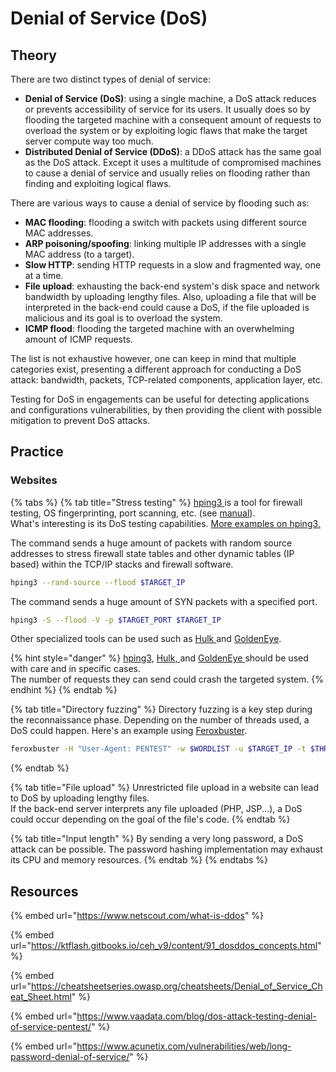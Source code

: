 # Denial of Service (DoS)

## Theory

There are two distinct types of denial of service:

* **Denial of Service (DoS)**: using a single machine, a DoS attack reduces or prevents accessibility of service for its users. It usually does so by flooding the targeted machine with a consequent amount of requests to overload the system or by exploiting logic flaws that make the target server compute way too much.
* **Distributed Denial of Service (DDoS)**: a DDoS attack has the same goal as the DoS attack. Except it uses a multitude of compromised machines to cause a denial of service and usually relies on flooding rather than finding and exploiting logical flaws.

There are various ways to cause a denial of service by flooding such as:

* **MAC flooding**: flooding a switch with packets using different source MAC addresses.
* **ARP poisoning/spoofing**: linking multiple IP addresses with a single MAC address (to a target).
* **Slow HTTP**: sending HTTP requests in a slow and fragmented way, one at a time.
* **File upload**: exhausting the back-end system's disk space and network bandwidth by uploading lengthy files. Also, uploading a file that will be interpreted in the back-end could cause a DoS, if the file uploaded is malicious and its goal is to overload the system.
* **ICMP flood**: flooding the targeted machine with an overwhelming amount of ICMP requests.

The list is not exhaustive however, one can keep in mind that multiple categories exist, presenting a different approach for conducting a DoS attack: bandwidth, packets, TCP-related components, application layer, etc.

Testing for DoS in engagements can be useful for detecting applications and configurations vulnerabilities, by then providing the client with possible mitigation to prevent DoS attacks.

## Practice

### Websites

{% tabs %}
{% tab title="Stress testing" %}
[hping3 ](https://github.com/antirez/hping)is a tool for firewall testing, OS fingerprinting, port scanning, etc. (see [manual](https://linux.die.net/man/8/hping3)).\
What's interesting is its DoS testing capabilities. [More examples on hping3.](https://linuxhint.com/hping3/)

The command sends a huge amount of packets with random source addresses to stress firewall state tables and other dynamic tables (IP based) within the TCP/IP stacks and firewall software.

```bash
hping3 --rand-source --flood $TARGET_IP
```

The command sends a huge amount of SYN packets with a specified port.

```bash
hping3 -S --flood -V -p $TARGET_PORT $TARGET_IP
```

Other specialized tools can be used such as [Hulk ](https://github.com/grafov/hulk)and [GoldenEye](https://github.com/jseidl/GoldenEye).

{% hint style="danger" %}
[hping3](https://github.com/antirez/hping), [Hulk, ](https://github.com/grafov/hulk)and [GoldenEye ](https://github.com/jseidl/GoldenEye)should be used with care and in specific cases.\
The number of requests they can send could crash the targeted system.
{% endhint %}
{% endtab %}

{% tab title="Directory fuzzing" %}
Directory fuzzing is a key step during the reconnaissance phase. Depending on the number of threads used, a DoS could happen. Here's an example using [Feroxbuster](https://github.com/epi052/feroxbuster#threads-and-connection-limits-at-a-high-level).

```bash
feroxbuster -H "User-Agent: PENTEST" -w $WORDLIST -u $TARGET_IP -t $THREADS
```
{% endtab %}

{% tab title="File upload" %}
Unrestricted file upload in a website can lead to DoS by uploading lengthy files.\
If the back-end server interprets any file uploaded (PHP, JSP...), a DoS could occur depending on the goal of the file's code.
{% endtab %}

{% tab title="Input length" %}
By sending a very long password, a DoS attack can be possible. The password hashing implementation may exhaust its CPU and memory resources.
{% endtab %}
{% endtabs %}

## Resources

{% embed url="https://www.netscout.com/what-is-ddos" %}

{% embed url="https://ktflash.gitbooks.io/ceh_v9/content/91_dosddos_concepts.html" %}

{% embed url="https://cheatsheetseries.owasp.org/cheatsheets/Denial_of_Service_Cheat_Sheet.html" %}

{% embed url="https://www.vaadata.com/blog/dos-attack-testing-denial-of-service-pentest/" %}

{% embed url="https://www.acunetix.com/vulnerabilities/web/long-password-denial-of-service/" %}
